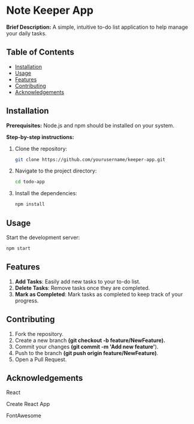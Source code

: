 # Note Keeper App

**Brief Description:** A simple, intuitive to-do list application to help manage your daily tasks.

## Table of Contents

- [Installation](#installation)
- [Usage](#usage)
- [Features](#features)
- [Contributing](#contributing)
- [Acknowledgements](#acknowledgements)

## Installation

**Prerequisites:** Node.js and npm should be installed on your system.

**Step-by-step instructions:**
1. Clone the repository:
    ```sh
    git clone https://github.com/yourusername/keeper-app.git
    ```
2. Navigate to the project directory:
    ```sh
    cd todo-app
    ```
3. Install the dependencies:
    ```sh
    npm install
    ```

## Usage

Start the development server:
```sh
npm start
```

## Features

1. **Add Tasks**: Easily add new tasks to your to-do list.
2. **Delete Tasks**: Remove tasks once they are completed.
3. **Mark as Completed**: Mark tasks as completed to keep track of your progress.

## Contributing
1. Fork the repository.
2. Create a new branch **(git checkout -b feature/NewFeature).**
3. Commit your changes **(git commit -m 'Add new feature'**).
4. Push to the branch **(git push origin feature/NewFeature)**.
5. Open a Pull Request.

## Acknowledgements

React

Create React App

FontAwesome
